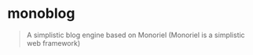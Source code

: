 monoblog
========

>A simplistic blog engine based on Monoriel
>(Monoriel is a simplistic web framework)
